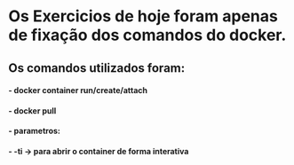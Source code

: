 # Os Exercicios de hoje foram apenas de fixação dos comandos do docker.
## Os comandos utilizados foram:

#### - docker container run/create/attach
#### - docker pull
#### - parametros:
  #### - -ti -> para abrir o container de forma interativa
